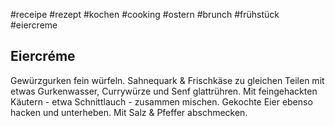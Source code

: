 #receipe #rezept #kochen #cooking #ostern #brunch #frühstück #eiercreme
## Eiercréme

Gewürzgurken fein würfeln. Sahnequark & Frischkäse zu gleichen Teilen mit etwas Gurkenwasser, Currywürze und Senf glattrühren. Mit feingehackten Käutern - etwa Schnittlauch - zusammen mischen. Gekochte Eier ebenso hacken und unterheben. Mit Salz & Pfeffer abschmecken.
